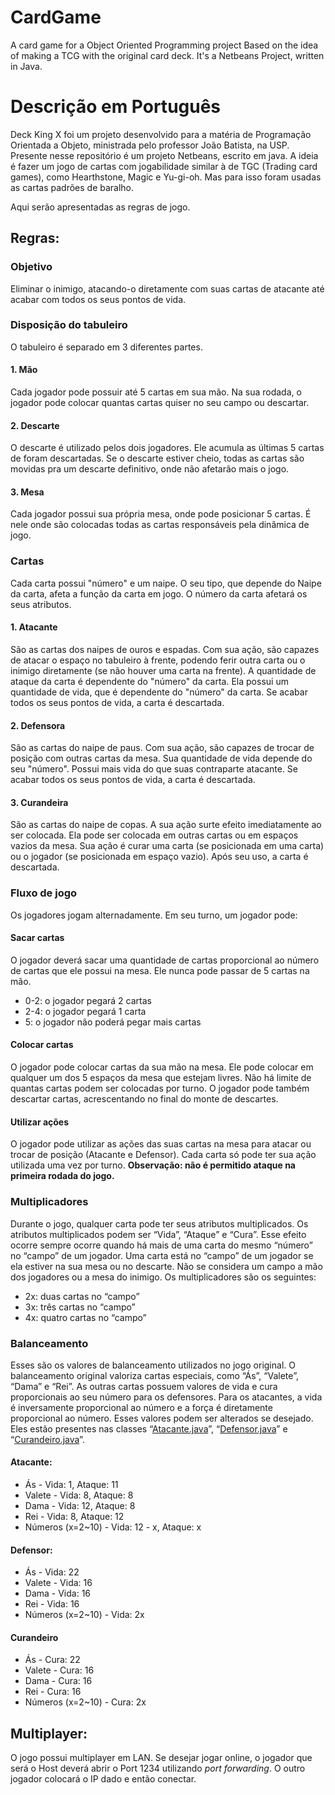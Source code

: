 # CardGame
A card game for a Object Oriented Programming project
Based on the idea of making a TCG with the original card deck.
It's a Netbeans Project, written in Java.


# Descrição em Português
Deck King X foi um projeto desenvolvido para a matéria de Programação Orientada a Objeto, ministrada pelo professor João Batista, na USP. Presente nesse repositório é um projeto Netbeans, escrito em java.
A ideia é fazer um jogo de cartas com jogabilidade similar à de TGC (Trading card games), como Hearthstone, Magic e Yu-gi-oh. Mas para isso foram usadas as cartas padrões de baralho.

Aqui serão apresentadas as regras de jogo.

## Regras:
### Objetivo
Eliminar o inimigo, atacando-o diretamente com suas cartas de atacante até acabar com todos os seus pontos de vida.

### Disposição do tabuleiro
O tabuleiro é separado em 3 diferentes partes.
#### 1. Mão
Cada jogador pode possuir até 5 cartas em sua mão. Na sua rodada, o jogador pode colocar quantas cartas quiser no seu campo ou descartar.
#### 2. Descarte
O descarte é utilizado pelos dois jogadores. Ele acumula as últimas 5 cartas de foram descartadas. Se o descarte estiver cheio, todas as cartas são movidas pra um descarte definitivo, onde não afetarão mais o jogo.
#### 3. Mesa
Cada jogador possui sua própria mesa, onde pode posicionar 5 cartas. É nele onde são colocadas todas as cartas responsáveis pela dinâmica de jogo.

### Cartas
Cada carta possui "número" e um naipe. O seu tipo, que depende do Naipe da carta, afeta a função da carta em jogo. O número da carta afetará os seus atributos.
#### 1. Atacante
São as cartas dos naipes de ouros e espadas. Com sua ação, são capazes de atacar o espaço no tabuleiro à frente, podendo ferir outra carta ou o inimigo diretamente (se não houver uma carta na frente). A quantidade de ataque da carta é dependente do "número" da carta. Ela possui um quantidade de vida, que é dependente do "número" da carta. Se acabar todos os seus pontos de vida, a carta é descartada.
#### 2. Defensora
São as cartas do naipe de paus. Com sua ação, são capazes de trocar de posição com outras cartas da mesa. Sua quantidade de vida depende do seu "número". Possui mais vida do que suas contraparte atacante. Se acabar todos os seus pontos de vida, a carta é descartada.
#### 3. Curandeira
São as cartas do naipe de copas. A sua ação surte efeito imediatamente ao ser colocada. Ela pode ser colocada em outras cartas ou em espaços vazios da mesa. Sua ação é curar uma carta (se posicionada em uma carta) ou o jogador (se posicionada em espaço vazio). Após seu uso, a carta é descartada.

### Fluxo de jogo
Os jogadores jogam alternadamente.
Em seu turno, um jogador pode:

#### Sacar cartas
O jogador deverá sacar uma quantidade de cartas proporcional ao número de cartas que ele possui na mesa. Ele nunca pode passar de 5 cartas na mão.
* 0-2: o jogador pegará 2 cartas
* 2-4: o jogador pegará 1 carta
* 5: o jogador não poderá pegar mais cartas

#### Colocar cartas
O jogador pode colocar cartas da sua mão na mesa. Ele pode colocar em qualquer um dos 5 espaços da mesa que estejam livres. Não há limite de quantas cartas podem ser colocadas por turno. O jogador pode também descartar cartas, acrescentando no final do monte de descartes.

#### Utilizar ações
O jogador pode utilizar as ações das suas cartas na mesa para atacar ou trocar de posição (Atacante e Defensor). Cada carta só pode ter sua ação utilizada uma vez por turno.
**Observação: não é permitido ataque na primeira rodada do jogo.**

### Multiplicadores
Durante o jogo, qualquer carta pode ter seus atributos multiplicados. Os atributos multiplicados podem ser “Vida”, “Ataque” e “Cura”. Esse efeito ocorre sempre ocorre quando há mais de uma carta do mesmo “número” no “campo” de um jogador. Uma carta está no “campo” de um jogador se ela estiver na sua mesa ou no descarte. Não se considera um campo a mão dos jogadores ou a mesa do inimigo.
Os multiplicadores são os seguintes:
* 2x: duas cartas no “campo” 
* 3x: três cartas no “campo”
* 4x: quatro cartas no “campo”

### Balanceamento
Esses são os valores de balanceamento utilizados no jogo original. O balanceamento original valoriza cartas especiais, como “Ás”, “Valete”, “Dama” e “Rei”. As outras cartas possuem valores de vida e cura proporcionais ao seu número para os defensores. Para os atacantes, a vida é inversamente proporcional ao número e a força é diretamente proporcional ao número.
Esses valores podem ser alterados se desejado. Eles estão presentes nas classes “[Atacante.java](CardGame/src/Cartas/Atacante.java)”, “[Defensor.java](CardGame/src/Cartas/Defensor.java)” e “[Curandeiro.java](CardGame/src/Cartas/Curandeiro.java)”.

#### Atacante:
* Ás - Vida: 1, Ataque: 11
* Valete - Vida: 8, Ataque: 8
* Dama - Vida: 12, Ataque: 8
* Rei - Vida: 8, Ataque: 12
* Números (x=2~10) - Vida: 12 - x, Ataque: x

#### Defensor:
* Ás - Vida: 22
* Valete - Vida: 16
* Dama - Vida: 16
* Rei - Vida: 16
* Números (x=2~10) - Vida: 2x

#### Curandeiro
* Ás - Cura: 22
* Valete - Cura: 16
* Dama - Cura: 16
* Rei - Cura: 16
* Números (x=2~10) - Cura: 2x

## Multiplayer:
O jogo possui multiplayer em LAN. Se desejar jogar online, o jogador que será o Host deverá abrir o Port 1234 utilizando *port forwarding*. O outro jogador colocará o IP dado e então conectar. 


